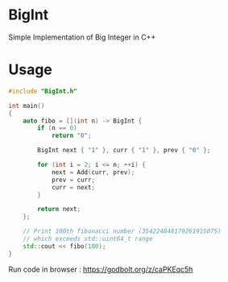 # BigInt

Simple Implementation of Big Integer in C++

# Usage

```cpp
#include "BigInt.h"

int main()
{
    auto fibo = [](int n) -> BigInt {
        if (n == 0)
            return "0";

        BigInt next { "1" }, curr { "1" }, prev { "0" };

        for (int i = 2; i <= n; ++i) {
            next = Add(curr, prev);
            prev = curr;
            curr = next;
        }

        return next;
    };

    // Print 100th fibonacci number (354224848179261915075)
    // which exceeds std::uint64_t range
    std::cout << fibo(100);
}
```

Run code in browser : <https://godbolt.org/z/caPKEqc5h>
